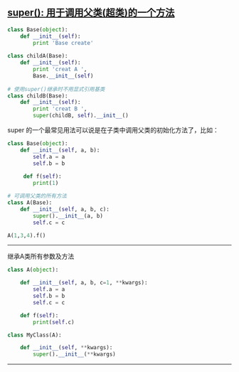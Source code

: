 ## [super(): 用于调用父类(超类)的一个方法][1]

```python
class Base(object):
    def __init__(self):
        print 'Base create'
 
class childA(Base):
    def __init__(self):
        print 'creat A ',
        Base.__init__(self)
 
# 使用super()继承时不用显式引用基类
class childB(Base):
    def __init__(self):
        print 'creat B ',
        super(childB, self).__init__()
```

super 的一个最常见用法可以说是在子类中调用父类的初始化方法了，比如：

```python
class Base(object):
    def __init__(self, a, b):
        self.a = a
        self.b = b
        
     def f(self):
        print(1)

# 可调用父类的所有方法
class A(Base):
    def __init__(self, a, b, c):
        super().__init__(a, b)
        self.c = c

A(1,3,4).f()
```
---
继承A类所有参数及方法
```python
class A(object):

    def __init__(self, a, b, c=1, **kwargs):
        self.a = a
        self.b = b
        self.c = c

    def f(self):
        print(self.c)

class MyClass(A):

    def __init__(self, **kwargs):
        super().__init__(**kwargs)
```
---
[1]: http://www.runoob.com/python/python-func-super.html
